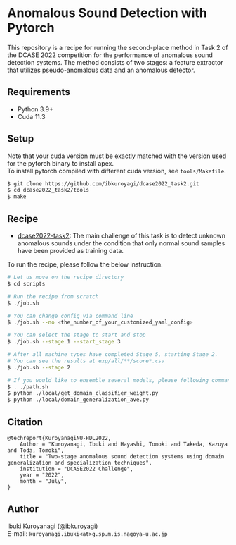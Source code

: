 # Anomalous Sound Detection with Pytorch
This repository is a recipe for running the second-place method in Task 2 of the DCASE 2022 competition for the performance of anomalous sound detection systems.
The method consists of two stages: a feature extractor that utilizes pseudo-anomalous data and an anomalous detector.
## Requirements
- Python 3.9+
- Cuda 11.3



## Setup
Note that your cuda version must be exactly matched with the version used for the pytorch binary to install apex.  
To install pytorch compiled with different cuda version, see `tools/Makefile`.  

```bash
$ git clone https://github.com/ibkuroyagi/dcase2022_task2.git
$ cd dcase2022_task2/tools
$ make
```


## Recipe
- [dcase2022-task2](https://dcase.community/challenge2022/task-unsupervised-anomalous-sound-detection-for-machine-condition-monitoring): The main challenge of this task is to detect unknown anomalous sounds under the condition that only normal sound samples have been provided as training data.

To run the recipe, please follow the below instruction.

```bash
# Let us move on the recipe directory
$ cd scripts

# Run the recipe from scratch
$ ./job.sh

# You can change config via command line
$ ./job.sh --no <the_number_of_your_customized_yaml_config>

# You can select the stage to start and stop
$ ./job.sh --stage 1 --start_stage 3

# After all machine types have completed Stage 5, starting Stage 2.
# You can see the results at exp/all/**/score*.csv
$ ./job.sh --stage 2

# If you would like to ensemble several models, please following commands.
$ . ./path.sh
$ python ./local/get_domain_classifier_weight.py
$ python ./local/domain_generalization_ave.py

```

## Citation
```
@techreport{KuroyanagiNU-HDL2022,
    Author = "Kuroyanagi, Ibuki and Hayashi, Tomoki and Takeda, Kazuya and Toda, Tomoki",
    title = "Two-stage anomalous sound detection systems using domain generalization and specialization techniques",
    institution = "DCASE2022 Challenge",
    year = "2022",
    month = "July",
}
```


## Author

Ibuki Kuroyanagi ([@ibkuroyagi](https://github.com/ibkuroyagi))  
E-mail: `kuroyanagi.ibuki<at>g.sp.m.is.nagoya-u.ac.jp`
